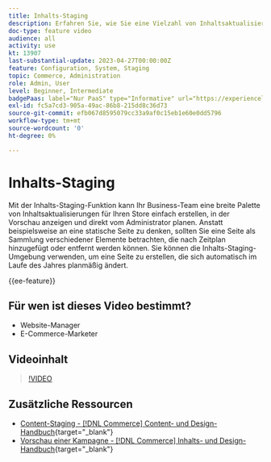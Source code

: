 ```yaml
---
title: Inhalts-Staging
description: Erfahren Sie, wie Sie eine Vielzahl von Inhaltsaktualisierungen für Ihren Store direkt vom Administrator erstellen, in der Vorschau anzeigen und planen können.
doc-type: feature video
audience: all
activity: use
kt: 13907
last-substantial-update: 2023-04-27T00:00:00Z
feature: Configuration, System, Staging
topic: Commerce, Administration
role: Admin, User
level: Beginner, Intermediate
badgePaas: label="Nur PaaS" type="Informative" url="https://experienceleague.adobe.com/en/docs/commerce/user-guides/product-solutions" tooltip="Gilt nur für Adobe Commerce in Cloud-Projekten (von Adobe verwaltete PaaS-Infrastruktur) und lokale Projekte."
exl-id: fc5a7cd3-905a-49ac-86b8-215dd8c36d73
source-git-commit: efb067d8595079cc33a9af0c15eb1e60e0dd5796
workflow-type: tm+mt
source-wordcount: '0'
ht-degree: 0%

---
```


# Inhalts-Staging

Mit der Inhalts-Staging-Funktion kann Ihr Business-Team eine breite Palette von Inhaltsaktualisierungen für Ihren Store einfach erstellen, in der Vorschau anzeigen und direkt vom Administrator planen. Anstatt beispielsweise an eine statische Seite zu denken, sollten Sie eine Seite als Sammlung verschiedener Elemente betrachten, die nach Zeitplan hinzugefügt oder entfernt werden können. Sie können die Inhalts-Staging-Umgebung verwenden, um eine Seite zu erstellen, die sich automatisch im Laufe des Jahres planmäßig ändert.

{{ee-feature}}

## Für wen ist dieses Video bestimmt?

- Website-Manager
- E-Commerce-Marketer

## Videoinhalt

>[!VIDEO](https://video.tv.adobe.com/v/343784?quality=12&learn=on)

## Zusätzliche Ressourcen

- [Content-Staging - [!DNL Commerce] Content- und Design-Handbuch](https://experienceleague.adobe.com/docs/commerce-admin/content-design/staging/content-staging.html){target="_blank"}
- [Vorschau einer Kampagne - [!DNL Commerce] Inhalts- und Design-Handbuch](https://experienceleague.adobe.com/docs/commerce-admin/content-design/staging/content-staging-preview.html){target="_blank"}
